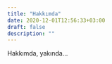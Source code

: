 ```yaml
---
title: "Hakkımda"
date: 2020-12-01T12:56:33+03:00
draft: false
description: ""
---
```

Hakkımda, yakında...
